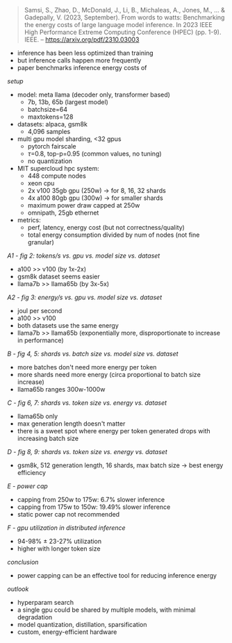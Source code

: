 > Samsi, S., Zhao, D., McDonald, J., Li, B., Michaleas, A., Jones, M., ... & Gadepally, V. (2023, September). From words to watts: Benchmarking the energy costs of large language model inference. In 2023 IEEE High Performance Extreme Computing Conference (HPEC) (pp. 1-9). IEEE. – https://arxiv.org/pdf/2310.03003

- inference has been less optimized than training
- but inference calls happen more frequently
- paper benchmarks inference energy costs of

*setup*

- model: meta llama (decoder only, transformer based)
	- 7b, 13b, 65b (largest model)
	- batchsize=64
	- maxtokens=128
- datasets: alpaca, gsm8k
	- 4,096 samples
- multi gpu model sharding, <32 gpus
	- pytorch fairscale
	- $\tau$=0.8, top-p=0.95 (common values, no tuning)
	- no quantization
- MIT supercloud hpc system:
	- 448 compute nodes
	- xeon cpu
	- 2x v100 35gb gpu (250w) → for 8, 16, 32 shards
	- 4x a100 80gb gpu (300w) → for smaller shards
	- maximum power draw capped at 250w
	- omnipath, 25gb ethernet
- metrics:
	- perf, latency, energy cost (but not correctness/quality)
	- total energy consumption divided by num of nodes (not fine granular)

*A1 - fig 2: tokens/s vs. gpu vs. model size vs. dataset*

- a100 >> v100 (by 1x-2x)
- gsm8k dataset seems easier
- llama7b >> llama65b (by 3x-5x)

*A2 - fig 3: energy/s vs. gpu vs. model size vs. dataset*

- joul per second
- a100 >> v100
- both datasets use the same energy
- llama7b >> llama65b (exponentially more, disproportionate to increase in performance)

*B - fig 4, 5: shards vs. batch size vs. model size vs. dataset*

- more batches don't need more energy per token
- more shards need more energy (circa proportional to batch size increase)
- llama65b ranges 300w-1000w

*C - fig 6, 7: shards vs. token size vs. energy vs. dataset*

- llama65b only
- max generation length doesn't matter
- there is a sweet spot where energy per token generated drops with increasing batch size

*D - fig 8, 9: shards vs. token size vs. energy vs. dataset*

- gsm8k, 512 generation length, 16 shards, max batch size → best energy efficiency

*E - power cap*

- capping from 250w to 175w: 6.7% slower inference
- capping from 175w to 150w: 19.49% slower inference
- static power cap not recommended

*F - gpu utilization in distributed inference*

- 94-98% $\pm$ 23-27% utilization
- higher with longer token size

*conclusion*

- power capping can be an effective tool for reducing inference energy

*outlook*

- hyperparam search
- a single gpu could be shared by multiple models, with minimal degradation
- model quantization, distillation, sparsification
- custom, energy-efficient hardware
